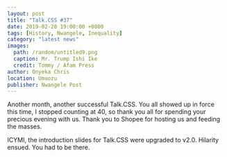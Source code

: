 ```yaml
---
layout: post
title: "Talk.CSS #37"
date: 2019-02-28 19:00:00 +0800
tags: [History, Nwangele, Inequality]
category: "latest news"
images:
  path: /random/untitled9.png
  caption: Mr. Trump Ishi Ike
  credit: Tommy / Afam Press
author: Onyeka Chris
location: Umuozu
publisher: Nwangele Post
---
```

Another month, another successful Talk.CSS. You all showed up in force this time, I stopped counting at 40, so thank you all for spending your precious evening with us. Thank you to Shopee for hosting us and feeding the masses.

ICYMI, the introduction slides for Talk.CSS were upgraded to v2.0. Hilarity ensued. You had to be there.